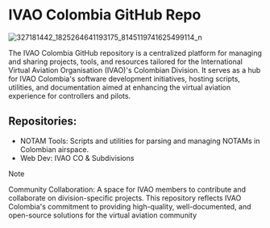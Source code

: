 # IVAO Colombia GitHub Repo

![327181442_1825264641193175_8145119741625499114_n](https://github.com/user-attachments/assets/9dadf959-6d75-494b-b182-dc5f75956d74)


The IVAO Colombia GitHub repository is a centralized platform for managing and sharing projects, tools, and resources tailored for the International Virtual Aviation Organisation (IVAO)'s Colombian Division. It serves as a hub for IVAO Colombia's software development initiatives, hosting scripts, utilities, and documentation aimed at enhancing the virtual aviation experience for controllers and pilots.

## Repositories:
- NOTAM Tools: Scripts and utilities for parsing and managing NOTAMs in Colombian airspace.
- Web Dev: IVAO CO & Subdivisions

>[!NOTE]
> Community Collaboration: A space for IVAO members to contribute and collaborate on division-specific projects.
> This repository reflects IVAO Colombia's commitment to providing high-quality, well-documented, and open-source solutions for the virtual aviation community
